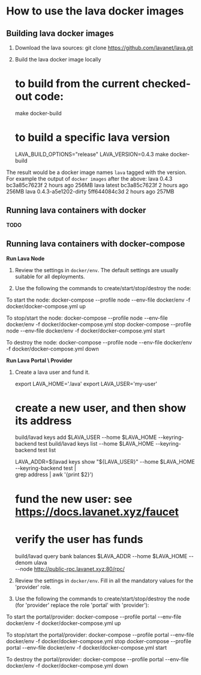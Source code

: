 # How to use the lava docker images

## Building lava docker images

1. Download the lava sources:
    git clone https://github.com/lavanet/lava.git

2. Build the lava docker image locally
    # to build from the current checked-out code:
    make docker-build

    # to build a specific lava version
    LAVA_BUILD_OPTIONS="release" LAVA_VERSION=0.4.3 make docker-build

The result would be a docker image names `lava` tagged with the version.
For example the output of `docker images` after the above:
    lava                               0.4.3                 bc3a85c7623f   2 hours ago      256MB
    lava                               latest                bc3a85c7623f   2 hours ago      256MB
    lava                               0.4.3-a5e1202-dirty   5ff644084c3d   2 hours ago      257MB

## Running lava containers with docker

**TODO**

## Running lava containers with docker-compose

**Run Lava Node**

1. Review the settings in `docker/env`. The default settings are usually
suitable for all deployments.

2. Use the following the commands to create/start/stop/destroy the node:

To start the node:
    docker-compose --profile node --env-file docker/env -f docker/docker-compose.yml up

To stop/start the node:
    docker-compose --profile node --env-file docker/env -f docker/docker-compose.yml stop
    docker-compose --profile node --env-file docker/env -f docker/docker-compose.yml start

To destroy the node:
    docker-compose --profile node --env-file docker/env -f docker/docker-compose.yml down

**Run Lava Portal \ Provider**

1. Create a lava user and fund it.

    export LAVA_HOME='.lava'
    export LAVA_USER='my-user'

    # create a new user, and then show its address
    build/lavad keys add $LAVA_USER --home $LAVA_HOME --keyring-backend test
    build/lavad keys list --home $LAVA_HOME --keyring-backend test list

    LAVA_ADDR=$(lavad keys show "${LAVA_USER}" --home $LAVA_HOME --keyring-backend test | \
        grep address | awk '{print $2}')

    # fund the new user: see https://docs.lavanet.xyz/faucet

    # verify the user has funds
    build/lavad query bank balances $LAVA_ADDR --home $LAVA_HOME --denom ulava \
        --node http://public-rpc.lavanet.xyz:80/rpc/
    
2. Review the settings in `docker/env`. Fill in all the mandatory values
for the 'provider' role.

3. Use the following the commands to create/start/stop/destroy the node (for
'provider' replace the role 'portal' with 'provider'):

To start the portal/provider:
    docker-compose --profile portal --env-file docker/env -f docker/docker-compose.yml up

To stop/start the portal/provider:
    docker-compose --profile portal --env-file docker/env -f docker/docker-compose.yml stop
    docker-compose --profile portal --env-file docker/env -f docker/docker-compose.yml start

To destroy the portal/provider:
    docker-compose --profile portal --env-file docker/env -f docker/docker-compose.yml down

